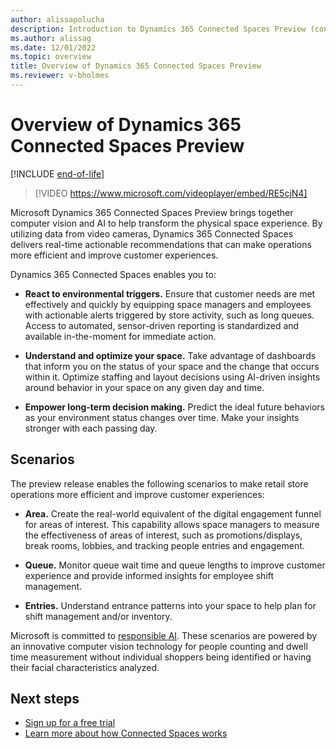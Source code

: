 ```yaml
---
author: alissapolucha
description: Introduction to Dynamics 365 Connected Spaces Preview (contains video)
ms.author: alissag
ms.date: 12/01/2022
ms.topic: overview
title: Overview of Dynamics 365 Connected Spaces Preview
ms.reviewer: v-bholmes
---
```


# Overview of Dynamics 365 Connected Spaces Preview

[!INCLUDE [end-of-life](includes/end-of-life.md)]

> [!VIDEO https://www.microsoft.com/videoplayer/embed/RE5cjN4]

Microsoft Dynamics 365 Connected Spaces Preview brings together computer vision and AI to help transform the physical space experience. By utilizing data from video cameras, Dynamics 365 Connected Spaces delivers real-time actionable recommendations that can make operations more efficient and improve customer experiences.

Dynamics 365 Connected Spaces enables you to:

- **React to environmental triggers.** Ensure that customer needs are met effectively and quickly by equipping space managers and employees with actionable alerts triggered by store activity, such as long queues. Access to automated, sensor-driven reporting is standardized and available in-the-moment for immediate action.

- **Understand and optimize your space.** Take advantage of dashboards that inform you on the status of your space and the change that occurs within it. Optimize staffing and layout decisions using AI-driven insights around behavior in your space on any given day and time.

- **Empower long-term decision making.** Predict the ideal future behaviors as your environment status changes over time. Make your insights stronger with each passing day.

## Scenarios

The preview release enables the following scenarios to make retail store operations more efficient and improve customer experiences:

- **Area.** Create the real-world equivalent of the digital engagement funnel for areas of interest. This capability allows space managers to measure the effectiveness of areas of interest, such as promotions/displays, break rooms, lobbies, and tracking people entries and engagement.  

- **Queue.** Monitor queue wait time and queue lengths to improve customer experience and provide informed insights for employee shift management.

- **Entries.** Understand entrance patterns into your space to help plan for shift management and/or inventory. 

Microsoft is committed to [responsible AI](https://www.microsoft.com/ai/responsible-ai?activetab=pivot1%3aprimaryr6). These scenarios are powered by an innovative computer vision technology for people counting and dwell time measurement without individual shoppers being identified or having their facial characteristics analyzed.   

## Next steps

- [Sign up for a free trial](trial-signup.md)
- [Learn more about how Connected Spaces works](how-cs-works.md)
